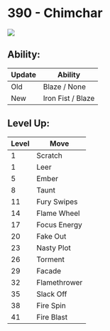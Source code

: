 # 390 - Chimchar
![][390]

## Ability:

Update | Ability
---    | ---
Old    | Blaze / None
New    | Iron Fist / Blaze

## Level Up:

Level | Move
---   | ---
  1   | Scratch
  1   | Leer
  5   | Ember
  8   | Taunt
 11   | Fury Swipes
 14   | Flame Wheel
 17   | Focus Energy
 20   | Fake Out
 23   | Nasty Plot
 26   | Torment
 29   | Facade
 32   | Flamethrower
 35   | Slack Off
 38   | Fire Spin
 41   | Fire Blast



[390]: /img/pokemon/390.png

